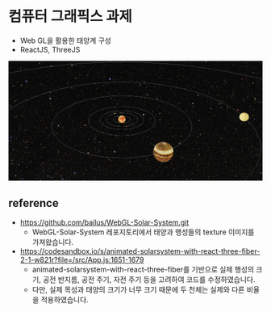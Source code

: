 # 컴퓨터 그래픽스 과제
- Web GL을 활용한 태양계 구성
- ReactJS, ThreeJS

<img src="./solar-system.png">


## reference
- https://github.com/bailus/WebGL-Solar-System.git
    - WebGL-Solar-System 레포지토리에서 태양과 행성들의 texture 이미지를 가져왔습니다.
- https://codesandbox.io/s/animated-solarsystem-with-react-three-fiber-2-1-w821r?file=/src/App.js:1651-1679
    - animated-solarsystem-with-react-three-fiber를 기반으로 실제 행성의 크기, 공전 반지름, 공전 주기, 자전 주기 등을 고려하여 코드를 수정하였습니다.
    - 다만, 실제 목성과 태양의 크기가 너무 크기 때문에 두 천체는 실제와 다른 비율을 적용하였습니다.
